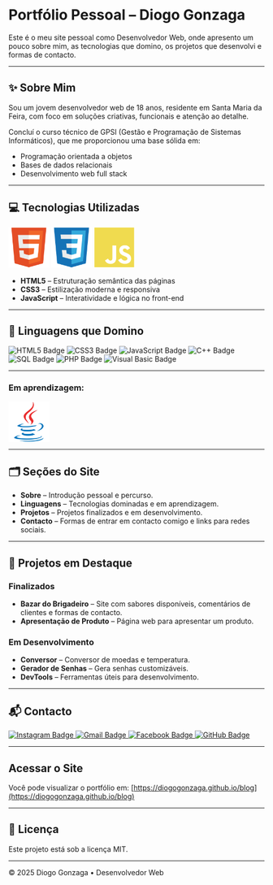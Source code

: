 # Portfólio Pessoal – Diogo Gonzaga

Este é o meu site pessoal como Desenvolvedor Web, onde apresento um pouco sobre mim, as tecnologias que domino, os projetos que desenvolvi e formas de contacto.

---

## ✨ Sobre Mim

Sou um jovem desenvolvedor web de 18 anos, residente em Santa Maria da Feira, com foco em soluções criativas, funcionais e atenção ao detalhe.

Concluí o curso técnico de GPSI (Gestão e Programação de Sistemas Informáticos), que me proporcionou uma base sólida em:
- Programação orientada a objetos
- Bases de dados relacionais
- Desenvolvimento web full stack

---

## 💻 Tecnologias Utilizadas


<p align="left">
   <img src="https://raw.githubusercontent.com/devicons/devicon/master/icons/html5/html5-original.svg" width="80" alt="HTML5">
  <img src="https://raw.githubusercontent.com/devicons/devicon/master/icons/css3/css3-original.svg" width="80" alt="CSS3">
  <img src="https://raw.githubusercontent.com/devicons/devicon/master/icons/javascript/javascript-plain.svg" width="80" alt="JavaScript">
</p>

- **HTML5** – Estruturação semântica das páginas
- **CSS3** – Estilização moderna e responsiva
- **JavaScript** – Interatividade e lógica no front-end
---

## 🧠 Linguagens que Domino
<p>
  <img src="https://img.shields.io/badge/HTML5-E34F26?style=for-the-badge&logo=html5&logoColor=white" alt="HTML5 Badge"/>
  <img src="https://img.shields.io/badge/CSS3-1572B6?style=for-the-badge&logo=css3&logoColor=white" alt="CSS3 Badge"/>
  <img src="https://img.shields.io/badge/JavaScript-F7DF1E?style=for-the-badge&logo=javascript&logoColor=black" alt="JavaScript Badge"/>
  <img src="https://img.shields.io/badge/C%2B%2B-00599C?style=for-the-badge&logo=c%2B%2B&logoColor=white" alt="C++ Badge"/>
  <img src="https://img.shields.io/badge/SQL-4479A1?style=for-the-badge&logoColor=white" alt="SQL Badge"/>
  <img src="https://img.shields.io/badge/PHP-777BB4?style=for-the-badge&logo=php&logoColor=white" alt="PHP Badge"/>
  <img src="https://img.shields.io/badge/Visual%20Basic-68217A?style=for-the-badge&logo=windows&logoColor=white" alt="Visual Basic Badge"/>
</p>

---
### Em aprendizagem:

<div style="display: flex; align-items: center; gap: 10px;">
  <img alt="Java" width="80" src="https://raw.githubusercontent.com/devicons/devicon/master/icons/java/java-original.svg">
</div>

---

## 🗂️ Seções do Site

- **Sobre** – Introdução pessoal e percurso.
- **Linguagens** – Tecnologias dominadas e em aprendizagem.
- **Projetos** – Projetos finalizados e em desenvolvimento.
- **Contacto** – Formas de entrar em contacto comigo e links para redes sociais.

---

## 📁 Projetos em Destaque

### Finalizados
- **Bazar do Brigadeiro** – Site com sabores disponíveis, comentários de clientes e formas de contacto.
- **Apresentação de Produto** – Página web para apresentar um produto.

### Em Desenvolvimento
- **Conversor** – Conversor de moedas e temperatura.
- **Gerador de Senhas** – Gera senhas customizáveis.
- **DevTools** – Ferramentas úteis para desenvolvimento.

---

## 📬 Contacto

<div>
<p align="left">
  <a href="https://www.instagram.com/dgzin_gz/" target="_blank">
    <img src="https://img.shields.io/badge/-Instagram-%23E4405F?style=for-the-badge&logo=instagram&logoColor=white" alt="Instagram Badge"/>
  </a>

  <a href="mailto:diogodgonzaga@gmail.com" target="_blank">
    <img src="https://img.shields.io/badge/-Gmail-%23333?style=for-the-badge&logo=gmail&logoColor=white" alt="Gmail Badge"/>
  </a>

  <a href="https://www.facebook.com/people/Diogo-Gonzaga/pfbid0FxdJNCkVCxtZ4vueeLtt4PdtnoinZEKDdBxDuBUisCextzYZtBV64zC79fnXH3C6l/" target="_blank">
    <img src="https://img.shields.io/badge/-Facebook-%231877F2?style=for-the-badge&logo=facebook&logoColor=white" alt="Facebook Badge"/>
  </a>

  <a href="https://github.com/diogogonzaga" target="_blank">
    <img src="https://img.shields.io/badge/-GitHub-%2312100E?style=for-the-badge&logo=github&logoColor=white" alt="GitHub Badge"/>
  </a>
</p>
</div>


---

##  Acessar o Site

Você pode visualizar o portfólio em: [https://diogogonzaga.github.io/blog](https://diogogonzaga.github.io/blog)

---

## 🧾 Licença

Este projeto está sob a licença MIT.

---

© 2025 Diogo Gonzaga • Desenvolvedor Web
